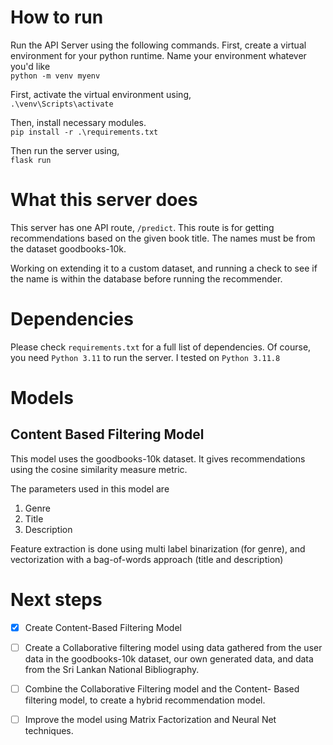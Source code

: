 # How to run

Run the API Server using the following commands.
First, create a virtual environment  for your python
runtime. Name your environment whatever you'd like
<br>
``python -m venv myenv``

First, activate the virtual environment using,
<br>
``.\venv\Scripts\activate``

Then, install necessary modules.
<br>
``pip install -r .\requirements.txt``

Then run the server using,
<br>
``flask run``


# What this server does

This server has one API route, ``/predict``. This route
is for getting recommendations based on the given book
title. The names must be from the dataset goodbooks-10k.

Working on extending it to a custom dataset, and running
a check to see if the name is within the database before
running the recommender.

# Dependencies

Please check ``requirements.txt`` for a full list of
dependencies. Of course, you need ``Python 3.11`` to run
the server. I tested on ``Python 3.11.8``

# Models

## Content Based Filtering Model

This model uses the goodbooks-10k dataset. It gives
recommendations using the cosine similarity measure
metric.

The parameters used in this model are
1. Genre
2. Title
3. Description

Feature extraction is done using multi label binarization
(for genre), and vectorization with a bag-of-words approach
(title and description)

# Next steps

- [x] Create Content-Based Filtering Model

- [ ] Create a Collaborative filtering model using data gathered
from the user data in the goodbooks-10k dataset, our own
generated data, and data from the Sri Lankan National Bibliography.

- [ ] Combine the Collaborative Filtering model and the Content-
Based filtering model, to create a hybrid recommendation
model.

- [ ] Improve the model using Matrix Factorization and Neural Net
techniques.